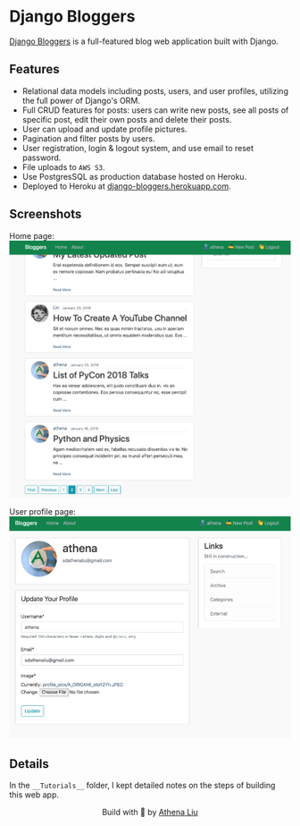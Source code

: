 # Django Bloggers

[Django Bloggers](https://django-bloggers.herokuapp.com/) is a full-featured blog web application built with Django.

## Features
- Relational data models including posts, users, and user profiles, utilizing the full power of Django's ORM.
- Full CRUD features for posts: users can write new posts, see all posts of specific post, edit their own posts and delete their posts.
- User can upload and update profile pictures.
- Pagination and filter posts by users.
- User registration, login & logout system, and use email to reset password.
- File uploads to `AWS S3`.
- Use PostgresSQL as production database hosted on Heroku.
- Deployed to Heroku at [django-bloggers.herokuapp.com](https://django-bloggers.herokuapp.com/).

## Screenshots

Home page:
![alt screenshot-home-page](./screenshots/home.png)

User profile page:
![alt screenshot-user-profile](./screenshots/user.png)

## Details

In the `__Tutorials__` folder, I kept detailed notes on the steps of building this web app.



<center>Build with 💚 by <a href="https://athena-liu.netlify.com/">Athena Liu</a></center>